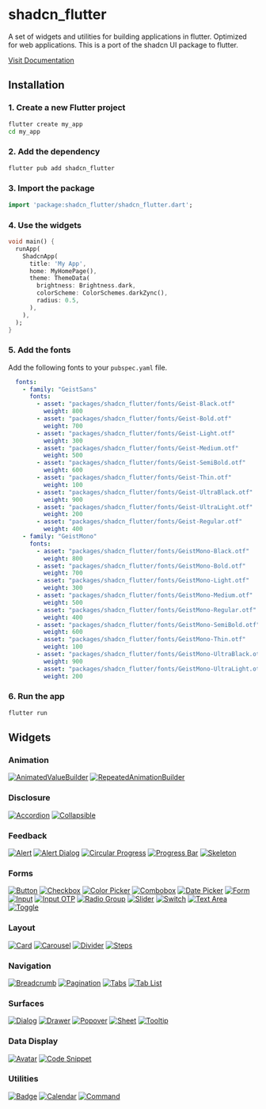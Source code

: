 # shadcn_flutter
A set of widgets and utilities for building applications in flutter.
Optimized for web applications.
This is a port of the shadcn UI package to flutter.

[Visit Documentation](https://sunarya-thito.github.io/shadcn_flutter/)

## Installation
### 1. Create a new Flutter project
```bash
flutter create my_app
cd my_app
```
### 2. Add the dependency
```bash
flutter pub add shadcn_flutter
```
### 3. Import the package
```dart
import 'package:shadcn_flutter/shadcn_flutter.dart';
```
### 4. Use the widgets
```dart
void main() {
  runApp(
    ShadcnApp(
      title: 'My App',
      home: MyHomePage(),
      theme: ThemeData(
        brightness: Brightness.dark,
        colorScheme: ColorSchemes.darkZync(),
        radius: 0.5,
      ),
    ),
  );
}
```
### 5. Add the fonts
Add the following fonts to your `pubspec.yaml` file.
```yaml
  fonts:
    - family: "GeistSans"
      fonts:
        - asset: "packages/shadcn_flutter/fonts/Geist-Black.otf"
          weight: 800
        - asset: "packages/shadcn_flutter/fonts/Geist-Bold.otf"
          weight: 700
        - asset: "packages/shadcn_flutter/fonts/Geist-Light.otf"
          weight: 300
        - asset: "packages/shadcn_flutter/fonts/Geist-Medium.otf"
          weight: 500
        - asset: "packages/shadcn_flutter/fonts/Geist-SemiBold.otf"
          weight: 600
        - asset: "packages/shadcn_flutter/fonts/Geist-Thin.otf"
          weight: 100
        - asset: "packages/shadcn_flutter/fonts/Geist-UltraBlack.otf"
          weight: 900
        - asset: "packages/shadcn_flutter/fonts/Geist-UltraLight.otf"
          weight: 200
        - asset: "packages/shadcn_flutter/fonts/Geist-Regular.otf"
          weight: 400
    - family: "GeistMono"
      fonts:
        - asset: "packages/shadcn_flutter/fonts/GeistMono-Black.otf"
          weight: 800
        - asset: "packages/shadcn_flutter/fonts/GeistMono-Bold.otf"
          weight: 700
        - asset: "packages/shadcn_flutter/fonts/GeistMono-Light.otf"
          weight: 300
        - asset: "packages/shadcn_flutter/fonts/GeistMono-Medium.otf"
          weight: 500
        - asset: "packages/shadcn_flutter/fonts/GeistMono-Regular.otf"
          weight: 400
        - asset: "packages/shadcn_flutter/fonts/GeistMono-SemiBold.otf"
          weight: 600
        - asset: "packages/shadcn_flutter/fonts/GeistMono-Thin.otf"
          weight: 100
        - asset: "packages/shadcn_flutter/fonts/GeistMono-UltraBlack.otf"
          weight: 900
        - asset: "packages/shadcn_flutter/fonts/GeistMono-UltraLight.otf"
          weight: 200
```
### 6. Run the app
```bash
flutter run
```

## Widgets

### Animation
[![AnimatedValueBuilder](https://raw.githubusercontent.com/sunarya-thito/shadcn_flutter/master/shadcn_flutter/docs_images/animatedvaluebuilder.png)](https://sunarya-thito.github.io/shadcn_flutter/#/components/animated_value_builder)
[![RepeatedAnimationBuilder](https://raw.githubusercontent.com/sunarya-thito/shadcn_flutter/master/shadcn_flutter/docs_images/repeatedanimationbuilder.png)](https://sunarya-thito.github.io/shadcn_flutter/#/components/repeated_animation_builder)

### Disclosure
[![Accordion](https://raw.githubusercontent.com/sunarya-thito/shadcn_flutter/master/shadcn_flutter/docs_images/accordion.png)](https://sunarya-thito.github.io/shadcn_flutter/#/components/accordion)
[![Collapsible](https://raw.githubusercontent.com/sunarya-thito/shadcn_flutter/master/shadcn_flutter/docs_images/collapsible.png)](https://sunarya-thito.github.io/shadcn_flutter/#/components/collapsible)

### Feedback
[![Alert](https://raw.githubusercontent.com/sunarya-thito/shadcn_flutter/master/shadcn_flutter/docs_images/alert.png)](https://sunarya-thito.github.io/shadcn_flutter/#/components/alert)
[![Alert Dialog](https://raw.githubusercontent.com/sunarya-thito/shadcn_flutter/master/shadcn_flutter/docs_images/alert_dialog.png)](https://sunarya-thito.github.io/shadcn_flutter/#/components/alert-dialog)
[![Circular Progress](https://raw.githubusercontent.com/sunarya-thito/shadcn_flutter/master/shadcn_flutter/docs_images/circular_progress.png)](https://sunarya-thito.github.io/shadcn_flutter/#/components/circular-progress)
[![Progress Bar](https://raw.githubusercontent.com/sunarya-thito/shadcn_flutter/master/shadcn_flutter/docs_images/progress.png)](https://sunarya-thito.github.io/shadcn_flutter/#/components/progress)
[![Skeleton](https://raw.githubusercontent.com/sunarya-thito/shadcn_flutter/master/shadcn_flutter/docs_images/skeleton.png)](https://sunarya-thito.github.io/shadcn_flutter/#/components/skeleton)

### Forms
[![Button](https://raw.githubusercontent.com/sunarya-thito/shadcn_flutter/master/shadcn_flutter/docs_images/button.png)](https://sunarya-thito.github.io/shadcn_flutter/#/components/button)
[![Checkbox](https://raw.githubusercontent.com/sunarya-thito/shadcn_flutter/master/shadcn_flutter/docs_images/checkbox.png)](https://sunarya-thito.github.io/shadcn_flutter/#/components/checkbox)
[![Color Picker](https://raw.githubusercontent.com/sunarya-thito/shadcn_flutter/master/shadcn_flutter/docs_images/colorpicker.png)](https://sunarya-thito.github.io/shadcn_flutter/#/components/color-picker)
[![Combobox](https://raw.githubusercontent.com/sunarya-thito/shadcn_flutter/master/shadcn_flutter/docs_images/combobox.png)](https://sunarya-thito.github.io/shadcn_flutter/#/components/combo-box)
[![Date Picker](https://raw.githubusercontent.com/sunarya-thito/shadcn_flutter/master/shadcn_flutter/docs_images/datepicker.png)](https://sunarya-thito.github.io/shadcn_flutter/#/components/date_picker)
[![Form](https://raw.githubusercontent.com/sunarya-thito/shadcn_flutter/master/shadcn_flutter/docs_images/form.png)](https://sunarya-thito.github.io/shadcn_flutter/#/components/form)
[![Input](https://raw.githubusercontent.com/sunarya-thito/shadcn_flutter/master/shadcn_flutter/docs_images/input.png)](https://sunarya-thito.github.io/shadcn_flutter/#/components/input)
[![Input OTP](https://raw.githubusercontent.com/sunarya-thito/shadcn_flutter/master/shadcn_flutter/docs_images/inputotp.png)](https://sunarya-thito.github.io/shadcn_flutter/#/components/input_otp)
[![Radio Group](https://raw.githubusercontent.com/sunarya-thito/shadcn_flutter/master/shadcn_flutter/docs_images/radiogroup.png)](https://sunarya-thito.github.io/shadcn_flutter/#/components/radio_group)
[![Slider](https://raw.githubusercontent.com/sunarya-thito/shadcn_flutter/master/shadcn_flutter/docs_images/slider.png)](https://sunarya-thito.github.io/shadcn_flutter/#/components/slider)
[![Switch](https://raw.githubusercontent.com/sunarya-thito/shadcn_flutter/master/shadcn_flutter/docs_images/switch.png)](https://sunarya-thito.github.io/shadcn_flutter/#/components/switch)
[![Text Area](https://raw.githubusercontent.com/sunarya-thito/shadcn_flutter/master/shadcn_flutter/docs_images/textarea.png)](https://sunarya-thito.github.io/shadcn_flutter/#/components/text_area)
[![Toggle](https://raw.githubusercontent.com/sunarya-thito/shadcn_flutter/master/shadcn_flutter/docs_images/toggle.png)](https://sunarya-thito.github.io/shadcn_flutter/#/components/toggle)

### Layout
[![Card](https://raw.githubusercontent.com/sunarya-thito/shadcn_flutter/master/shadcn_flutter/docs_images/card.png)](https://sunarya-thito.github.io/shadcn_flutter/#/components/card)
[![Carousel](https://raw.githubusercontent.com/sunarya-thito/shadcn_flutter/master/shadcn_flutter/docs_images/carousel.png)](https://sunarya-thito.github.io/shadcn_flutter/#/components/carousel)
[![Divider](https://raw.githubusercontent.com/sunarya-thito/shadcn_flutter/master/shadcn_flutter/docs_images/divider.png)](https://sunarya-thito.github.io/shadcn_flutter/#/components/divider)
[![Steps](https://raw.githubusercontent.com/sunarya-thito/shadcn_flutter/master/shadcn_flutter/docs_images/steps.png)](https://sunarya-thito.github.io/shadcn_flutter/#/components/steps)

### Navigation
[![Breadcrumb](https://raw.githubusercontent.com/sunarya-thito/shadcn_flutter/master/shadcn_flutter/docs_images/breadcrumb.png)](https://sunarya-thito.github.io/shadcn_flutter/#/components/breadcrumb)
[![Pagination](https://raw.githubusercontent.com/sunarya-thito/shadcn_flutter/master/shadcn_flutter/docs_images/pagination.png)](https://sunarya-thito.github.io/shadcn_flutter/#/components/pagination)
[![Tabs](https://raw.githubusercontent.com/sunarya-thito/shadcn_flutter/master/shadcn_flutter/docs_images/tabs.png)](https://sunarya-thito.github.io/shadcn_flutter/#/components/tabs)
[![Tab List](https://raw.githubusercontent.com/sunarya-thito/shadcn_flutter/master/shadcn_flutter/docs_images/tablist.png)](https://sunarya-thito.github.io/shadcn_flutter/#/components/tab_list)

### Surfaces
[![Dialog](https://raw.githubusercontent.com/sunarya-thito/shadcn_flutter/master/shadcn_flutter/docs_images/dialog.png)](https://sunarya-thito.github.io/shadcn_flutter/#/components/dialog)
[![Drawer](https://raw.githubusercontent.com/sunarya-thito/shadcn_flutter/master/shadcn_flutter/docs_images/drawer.png)](https://sunarya-thito.github.io/shadcn_flutter/#/components/drawer)
[![Popover](https://raw.githubusercontent.com/sunarya-thito/shadcn_flutter/master/shadcn_flutter/docs_images/popover.png)](https://sunarya-thito.github.io/shadcn_flutter/#/components/popover)
[![Sheet](https://raw.githubusercontent.com/sunarya-thito/shadcn_flutter/master/shadcn_flutter/docs_images/sheet.png)](https://sunarya-thito.github.io/shadcn_flutter/#/components/sheet)
[![Tooltip](https://raw.githubusercontent.com/sunarya-thito/shadcn_flutter/master/shadcn_flutter/docs_images/tooltip.png)](https://sunarya-thito.github.io/shadcn_flutter/#/components/tooltip)

### Data Display
[![Avatar](https://raw.githubusercontent.com/sunarya-thito/shadcn_flutter/master/shadcn_flutter/docs_images/avatar.png)](https://sunarya-thito.github.io/shadcn_flutter/#/components/avatar)
[![Code Snippet](https://raw.githubusercontent.com/sunarya-thito/shadcn_flutter/master/shadcn_flutter/docs_images/codesnippet.png)](https://sunarya-thito.github.io/shadcn_flutter/#/components/code-snippet)

### Utilities
[![Badge](https://raw.githubusercontent.com/sunarya-thito/shadcn_flutter/master/shadcn_flutter/docs_images/badge.png)](https://sunarya-thito.github.io/shadcn_flutter/#/components/badge)
[![Calendar](https://raw.githubusercontent.com/sunarya-thito/shadcn_flutter/master/shadcn_flutter/docs_images/calendar.png)](https://sunarya-thito.github.io/shadcn_flutter/#/components/calendar)
[![Command](https://raw.githubusercontent.com/sunarya-thito/shadcn_flutter/master/shadcn_flutter/docs_images/command.png)](https://sunarya-thito.github.io/shadcn_flutter/#/components/command)

